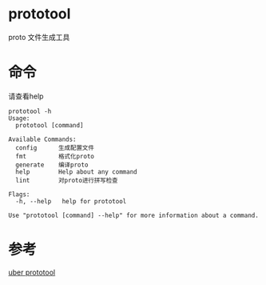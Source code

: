 # prototool 
proto 文件生成工具

# 命令
请查看help

```shell script
prototool -h
Usage:
  prototool [command]

Available Commands:
  config      生成配置文件
  fmt         格式化proto
  generate    编译proto
  help        Help about any command
  lint        对proto进行拼写检查

Flags:
  -h, --help   help for prototool

Use "prototool [command] --help" for more information about a command.
```

# 参考
[uber prototool](https://github.com/uber/prototool)